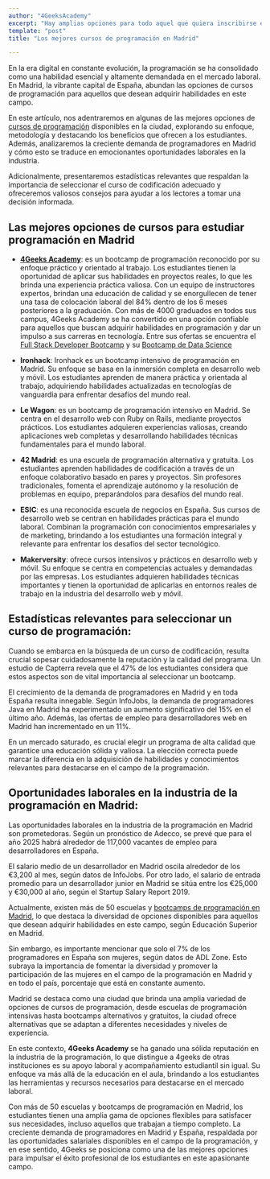 ```yaml
---
author: "4GeeksAcademy"
excerpt: "Hay amplias opciones para todo aquel que quiera inscribirse en un curso de programación en Madrid, te presentamos las mejores opciones disponibles"
template: "post"
title: "Los mejores cursos de programación en Madrid"

---
```


En la era digital en constante evolución, la programación se ha consolidado como una habilidad esencial y altamente demandada en el mercado laboral. En Madrid, la vibrante capital de España, abundan las opciones de cursos de programación para aquellos que desean adquirir habilidades en este campo.

En este artículo, nos adentraremos en algunas de las mejores opciones de [cursos de programación](https://4geeksacademy.com/es/curso-de-programacion-desde-cero) disponibles en la ciudad, explorando su enfoque, metodología y destacando los beneficios que ofrecen a los estudiantes. Además, analizaremos la creciente demanda de programadores en Madrid y cómo esto se traduce en emocionantes oportunidades laborales en la industria.

Adicionalmente, presentaremos estadísticas relevantes que respaldan la importancia de seleccionar el curso de codificación adecuado y ofreceremos valiosos consejos para ayudar a los lectores a tomar una decisión informada.

## Las mejores opciones de cursos para estudiar programación en Madrid

- **[4Geeks Academy](https://4geeksacademy.com/es/)**: es un bootcamp de programación reconocido por su enfoque práctico y orientado al trabajo. Los estudiantes tienen la oportunidad de aplicar sus habilidades en proyectos reales, lo que les brinda una experiencia práctica valiosa. Con un equipo de instructores expertos, brindan una educación de calidad y se enorgullecen de tener una tasa de colocación laboral del 84% dentro de los 6 meses posteriores a la graduación. Con más de 4000 graduados en todos sus campus, 4Geeks Academy se ha convertido en una opción confiable para aquellos que buscan adquirir habilidades en programación y dar un impulso a sus carreras en tecnología. Entre sus ofertas se encuentra el [Full Stack Developer Bootcamp](https://4geeksacademy.com/es/coding-bootcamps/desarrollador-full-stack) y su [Bootcamp de Data Science](https://4geeksacademy.com/es/coding-bootcamps/curso-datascience-machine-learning)

- **Ironhack**: Ironhack es un bootcamp intensivo de programación en Madrid. Su enfoque se basa en la inmersión completa en desarrollo web y móvil. Los estudiantes aprenden de manera práctica y orientada al trabajo, adquiriendo habilidades actualizadas en tecnologías de vanguardia para enfrentar desafíos del mundo real.

- **Le Wagon**: es un bootcamp de programación intensivo en Madrid. Se centra en el desarrollo web con Ruby on Rails, mediante proyectos prácticos. Los estudiantes adquieren experiencias valiosas, creando aplicaciones web completas y desarrollando habilidades técnicas fundamentales para el mundo laboral.

- **42 Madrid**: es una escuela de programación alternativa y gratuita. Los estudiantes aprenden habilidades de codificación a través de un enfoque colaborativo basado en pares y proyectos. Sin profesores tradicionales, fomenta el aprendizaje autónomo y la resolución de problemas en equipo, preparándolos para desafíos del mundo real.

- **ESIC**: es una reconocida escuela de negocios en España. Sus cursos de desarrollo web se centran en habilidades prácticas para el mundo laboral. Combinan la programación con conocimientos empresariales y de marketing, brindando a los estudiantes una formación integral y relevante para enfrentar los desafíos del sector tecnológico.

- **Makerversity**: ofrece cursos intensivos y prácticos en desarrollo web y móvil. Su enfoque se centra en competencias actuales y demandadas por las empresas. Los estudiantes adquieren habilidades técnicas importantes y tienen la oportunidad de aplicarlas en entornos reales de trabajo en la industria del desarrollo web y móvil.

## Estadísticas relevantes para seleccionar un curso de programación:

Cuando se embarca en la búsqueda de un curso de codificación, resulta crucial sopesar cuidadosamente la reputación y la calidad del programa. Un estudio de Capterra revela que el 47% de los estudiantes considera que estos aspectos son de vital importancia al seleccionar un bootcamp.

El crecimiento de la demanda de programadores en Madrid y en toda España resulta innegable. Según InfoJobs, la demanda de programadores Java en Madrid ha experimentado un aumento significativo del 15% en el último año. Además, las ofertas de empleo para desarrolladores web en Madrid han incrementado en un 11%.

En un mercado saturado, es crucial elegir un programa de alta calidad que garantice una educación sólida y valiosa. La elección correcta puede marcar la diferencia en la adquisición de habilidades y conocimientos relevantes para destacarse en el campo de la programación.

## Oportunidades laborales en la industria de la programación en Madrid:

Las oportunidades laborales en la industria de la programación en Madrid son prometedoras. Según un pronóstico de Adecco, se prevé que para el año 2025 habrá alrededor de 117,000 vacantes de empleo para desarrolladores en España.

El salario medio de un desarrollador en Madrid oscila alrededor de los €3,200 al mes, según datos de InfoJobs. Por otro lado, el salario de entrada promedio para un desarrollador junior en Madrid se sitúa entre los €25,000 y €30,000 al año, según el Startup Salary Report 2019.

Actualmente, existen más de 50 escuelas y [bootcamps de programación en Madrid](https://4geeksacademy.com/es/coding-campus/bootcamp-programacion-madrid), lo que destaca la diversidad de opciones disponibles para aquellos que desean adquirir habilidades en este campo, según Educación Superior en Madrid.

Sin embargo, es importante mencionar que solo el 7% de los programadores en España son mujeres, según datos de ADL Zone. Esto subraya la importancia de fomentar la diversidad y promover la participación de las mujeres en el campo de la programación en Madrid y en todo el país, porcentaje que está en constante aumento.

Madrid se destaca como una ciudad que brinda una amplia variedad de opciones de cursos de programación, desde escuelas de programación intensivas hasta bootcamps alternativos y gratuitos, la ciudad ofrece alternativas que se adaptan a diferentes necesidades y niveles de experiencia.

En este contexto, **4Geeks Academy** se ha ganado una sólida reputación en la industria de la programación, lo que distingue a 4geeks de otras instituciones es su apoyo laboral y acompañamiento estudiantil sin igual. Su enfoque va más allá de la educación en el aula, brindando a los estudiantes las herramientas y recursos necesarios para destacarse en el mercado laboral.

Con más de 50 escuelas y bootcamps de programación en Madrid, los estudiantes tienen una amplia gama de opciones flexibles para satisfacer sus necesidades, incluso aquellos que trabajan a tiempo completo. La creciente demanda de programadores en Madrid y España, respaldada por las oportunidades salariales disponibles en el campo de la programación, y en ese sentido, 4Geeks se posiciona como una de las mejores opciones para impulsar el éxito profesional de los estudiantes en este apasionante campo.
